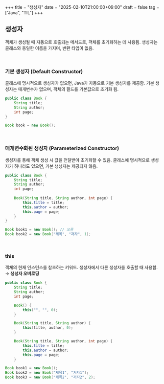 +++
title = "생성자"
date = "2025-02-10T21:00:00+09:00"
draft = false
tag = ["Java", "TIL"]
+++

## 생성자
객체가 생성될 때 자동으로 호출되는 메서드로, 객체를 초기화하는 데 사용됨.
생성자는 클래스와 동일한 이름을 가지며, 반환 타입이 없음.

<br>

### 기본 생성자 (Default Constructor)
클래스에 명시적으로 생성자가 없으면, Java가 자동으로 기본 생성자를 제공함.
기본 생성자는 매개변수가 없으며, 객체의 필드를 기본값으로 초기화 됨.

```java
public class Book {
    String title;
    String author;
    int page;
}
```
```java
Book book = new Book();
```

<br>

### 매개변수화된 생성자 (Parameterized Constructor)

생성자를 통해 객체 생성 시 값을 전달받아 초기화할 수 있음.
클래스에 명시적으로 생성자가 하나라도 있으면, 기본 생성자는 제공되지 않음.

```java
public class Book {
    String title;
    String author;
    int page;
    
    Book(String title, String author, int page) {
        this.title = title;
        this.author = author;
        this.page = page;
    }
}
```
```java
Book book1 = new Book(); // 오류
Book book2 = new Book("제목", "저자", 1);
```

<br>

### this
객체의 현재 인스턴스를 참조하는 키워드.
생성자에서 다른 생성자를 호출할 때 사용함. → **생성자 오버로딩**

```java
public class Book {
    String title;
    String author;
    int page;

    Book() {
        this("", "", 0);
    }

    Book(String title, String author) {
        this(title, author, 0);
    }

    Book(String title, String author, int page) {
        this.title = title;
        this.author = author;
        this.page = page;
    }
```
```java
Book book1 = new Book();
Book book2 = new Book("제목1", "저자1");
Book book3 = new Book("제목2", "저자2", 2);
```
